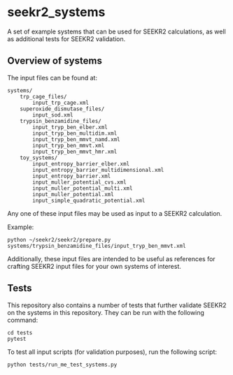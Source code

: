 # seekr2_systems

A set of example systems that can be used for SEEKR2 calculations, as well
as additional tests for SEEKR2 validation.

## Overview of systems

The input files can be found at:
```
systems/
    trp_cage_files/
        input_trp_cage.xml
    superoxide_dismutase_files/
        input_sod.xml
    trypsin_benzamidine_files/
        input_tryp_ben_elber.xml
        input_tryp_ben_multidim.xml
        input_tryp_ben_mmvt_namd.xml
        input_tryp_ben_mmvt.xml
        input_tryp_ben_mmvt_hmr.xml
    toy_systems/
        input_entropy_barrier_elber.xml
        input_entropy_barrier_multidimensional.xml
        input_entropy_barrier.xml
        input_muller_potential_cvs.xml
        input_muller_potential_multi.xml
        input_muller_potential.xml
        input_simple_quadratic_potential.xml
```

Any one of these input files may be used as input to a SEEKR2 calculation.

Example:
```
python ~/seekr2/seekr2/prepare.py systems/trypsin_benzamidine_files/input_tryp_ben_mmvt.xml
```

Additionally, these input files are intended to be useful as references for
crafting SEEKR2 input files for your own systems of interest.

## Tests

This repository also contains a number of tests that further validate SEEKR2
on the systems in this repository. They can be run with the following 
command:

```
cd tests
pytest
```

To test all input scripts (for validation purposes), run the following script:
```
python tests/run_me_test_systems.py
```
